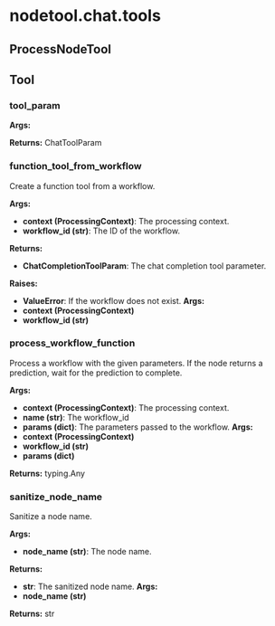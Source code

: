 # nodetool.chat.tools

## ProcessNodeTool

## Tool

### tool_param

**Args:**

**Returns:** ChatToolParam

### function_tool_from_workflow

Create a function tool from a workflow.


**Args:**

- **context (ProcessingContext)**: The processing context.
- **workflow_id (str)**: The ID of the workflow.


**Returns:**

- **ChatCompletionToolParam**: The chat completion tool parameter.


**Raises:**

- **ValueError**: If the workflow does not exist.
**Args:**
- **context (ProcessingContext)**
- **workflow_id (str)**

### process_workflow_function

Process a workflow with the given parameters.
If the node returns a prediction, wait for the prediction to complete.


**Args:**

- **context (ProcessingContext)**: The processing context.
- **name (str)**: The workflow_id
- **params (dict)**: The parameters passed to the workflow.
**Args:**
- **context (ProcessingContext)**
- **workflow_id (str)**
- **params (dict)**

**Returns:** typing.Any

### sanitize_node_name

Sanitize a node name.


**Args:**

- **node_name (str)**: The node name.


**Returns:**

- **str**: The sanitized node name.
**Args:**
- **node_name (str)**

**Returns:** str

